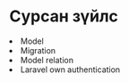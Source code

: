 <h1>Сурсан зүйлс </h1>

<li>Model</li>
<li>Migration</li>
<li>Model relation</li>
<li>Laravel own authentication</li>
